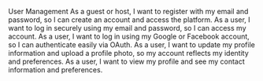 User Management
As a guest or host, I want to register with my email and password, so I can create an account and access the platform.
As a user, I want to log in securely using my email and password, so I can access my account.
As a user, I want to log in using my Google or Facebook account, so I can authenticate easily via OAuth.
As a user, I want to update my profile information and upload a profile photo, so my account reflects my identity and preferences.
As a user, I want to view my profile and see my contact information and preferences.